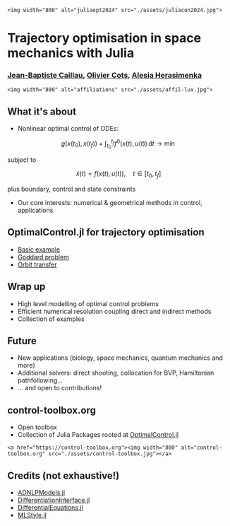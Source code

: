 ```@raw html
<img width="800" alt="juliaopt2024" src="./assets/juliacon2024.jpg">
```

# Trajectory optimisation in space mechanics with Julia

### [Jean-Baptiste Caillau](http://caillau.perso.math.cnrs.fr), [Olivier Cots](https://ocots.github.io), [Alesia Herasimenka](https://www.uni.lu/snt-en/people/alesia-herasimenka) 

```@raw html
<img width="800" alt="affiliations" src="./assets/affil-lux.jpg">
```

## What it's about

- Nonlinear optimal control of ODEs:

```math
g(x(t_0),x(t_f)) + \int_{t_0}^{t_f} f^0(x(t), u(t))\, \mathrm{d}t \to \min
```

subject to

```math
\dot{x}(t) = f(x(t), u(t)),\quad t \in [t_0, t_f]
```

plus boundary, control and state constraints

- Our core interests: numerical & geometrical methods in control, applications

## OptimalControl.jl for trajectory optimisation

- [Basic example](tutorial-basic-example.html)
- [Goddard problem](tutorial-goddard.html)
- [Orbit transfer](http://control-toolbox.org/kepler)

## Wrap up

- High level modelling of optimal control problems
- Efficient numerical resolution coupling direct and indirect methods
- Collection of examples

## Future

- New applications (biology, space mechanics, quantum mechanics and more)
- Additional solvers: direct shooting, collocation for BVP, Hamiltonian pathfollowing...
- ... and open to contributions!

## control-toolbox.org

- Open toolbox
- Collection of Julia Packages rooted at [OptimalControl.jl](https://control-toolbox.org/OptimalControl.jl)

```@raw html
<a href="https://control-toolbox.org"><img width="800" alt="control-toolbox.org" src="./assets/control-toolbox.jpg"></a>
```

## Credits (not exhaustive!)

- [ADNLPModels.jl](https://jso.dev/ADNLPModels.jl)
- [DifferentiationInterface.jl](https://gdalle.github.io/DifferentiationInterface.jl/DifferentiationInterface/stable)
- [DifferentialEquations.jl](https://github.com/SciML/DifferentialEquations.jl)
- [MLStyle.jl](https://thautwarm.github.io/MLStyle.jl)